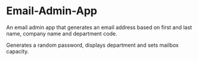 # Email-Admin-App

An email admin app that generates an email address based on first and last name, company name and department code.

Generates a random password, displays department and sets mailbox capacity.
